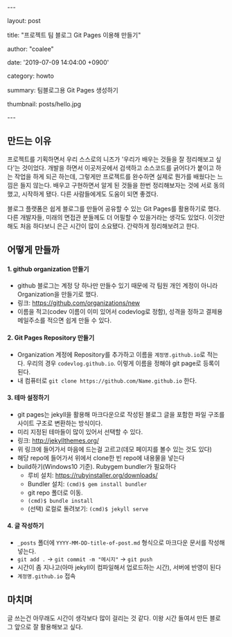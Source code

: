 \---

layout: post

title: "프로젝트 팀 블로그 Git Pages 이용해 만들기"

author: "coalee"

date: '2019-07-09 14:04:00 +0900'

category: howto

summary: 팀블로그용 Git Pages 생성하기

thumbnail: posts/hello.jpg

\---

## 만드는 이유

 프로젝트를 기획하면서 우리 스스로의 니즈가 '우리가 배우는 것들을 잘 정리해보고 싶다'는 것이었다. 개발을 하면서 이곳저곳에서 검색하고 소스코드를 긁어다가 붙이고 하는 작업을 하게 되곤 하는데, 그렇게만 프로젝트를 완수하면 실제로 뭔가를 배웠다는 느낌은 들지 않는다. 배우고 구현하면서 알게 된 것들을 한번 정리해보자는 것에 서로 동의했고, 시작하게 됐다. 다른 사람들에게도 도움이 되면 좋겠다. 

 블로그 플랫폼은 쉽게 블로그를 만들어 공유할 수 있는 Git Pages를 활용하기로 했다. 다른 개발자들, 미래의 면접관 분들께도 더 어필할 수 있을거라는 생각도 있었다. 이것만 해도 처음 하다보니 은근 시간이 많이 소요됐다. 간략하게 정리해보려고 한다.



## 어떻게 만들까

#### 1. github organization 만들기

- github 블로그는 계정 당 하나만 만들수 있기 때문에 각 팀원 개인 계정이 아니라 Organization을 만들기로 했다. 
- 링크: https://github.com/organizations/new
- 이름을 적고(codev 이름이 이미 있어서 codevlog로 정함), 성격을 정하고 결제용 메일주소를 적으면 쉽게 만들 수 있다.



#### 2. Git Pages Repository 만들기

- Organization 계정에 Repository를 추가하고 이름을 `계정명.github.io`로 적는다. 우리의 경우 `codevlog.github.io`. 이렇게 이름을 정해야 git page로 등록이 된다.
- 내 컴퓨터로 `git clone https://github.com/Name.github.io` 한다.



#### 3. 테마 설정하기

- git pages는 jekyll을 활용해 마크다운으로 작성된 블로그 글을 포함한 파일 구조를 사이트 구조로 변환하는 방식이다.
- 미리 지정된 테마들이 많이 있어서 선택할 수 있다.
- 링크: http://jekyllthemes.org/
- 위 링크에 들어가서 마음에 드는걸 고르고(데모 페이지를 볼수 있는 것도 있다)
- 해당 repo에 들어가서 위에서 clone한 빈 repo에 내용물을 넣는다
- build하기(Windows10 기준). Rubygem bundler가 필요하다
  - 루비 설치: https://rubyinstaller.org/downloads/
  - Bundler 설치: `(cmd)$ gem install bundler`
  - git repo 폴더로 이동.
  - `(cmd)$ bundle install`
  - (선택) 로컬로 돌려보기: `(cmd)$ jekyll serve`



#### 4. 글 작성하기

- `_posts` 폴더에 `YYYY-MM-DD-title-of-post.md` 형식으로 마크다운 문서를 작성해 넣는다.
- `git add .`  &rarr; `git commit -m "메시지"` &rarr; `git push`
- 시간이 좀 지나고(아마 jekyll이 컴파일해서 업로드하는 시간), 서버에 반영이 된다
- `계정명.github.io` 접속

 

## 마치며

글 쓰는건 아무래도 시간이 생각보다 많이 걸리는 것 같다. 이왕 시간 들여서 만든 블로그 앞으로 잘 활용해보고 싶다. 